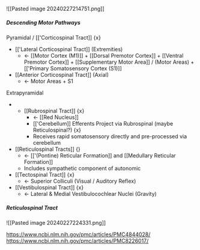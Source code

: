 ![[Pasted image 20240227214751.png]]
##### Descending Motor Pathways
Pyramidal / [['Corticospinal Tract]] {x}
- [['Lateral Corticospinal Tract]] (Extremities)
	- <- [[Motor Cortex (M1)]] + [[Dorsal Premotor Cortex]] + [[Ventral Premotor Cortex]] + [[Supplementary Motor Area]] / (Motor Areas) + [['Primary Somatosensory Cortex (S1)]] 
- [[Anterior Corticospinal Tract]] (Axial)
	- <- Motor Areas + S1

Extrapyramidal
- - [[Rubrospinal Tract]] {x}
	- <- [[Red Nucleus]]
	- [['Cerebellum]] Efferents Project via Rubrospinal (maybe Reticulospinal?) {x}
	- Receives rapid somatosensory directly and pre-processed via cerebellum
- [[Reticulospinal Tracts]] {}
	- <- [['(Pontine) Reticular Formation]] and [[Medullary Reticular Formation]]
	- Includes sympathetic component of autonomic
- [[Tectospinal Tract]] {x}
	- <- Superior Colliculi (Visual / Auditory Reflex)
- [[Vestibulospinal Tract]] {x}
	- <- Lateral & Medial Vestibulocochlear Nuclei (Gravity)

##### Reticulospinal Tract

![[Pasted image 20240227224331.png]]

https://www.ncbi.nlm.nih.gov/pmc/articles/PMC4844028/
https://www.ncbi.nlm.nih.gov/pmc/articles/PMC8226017/